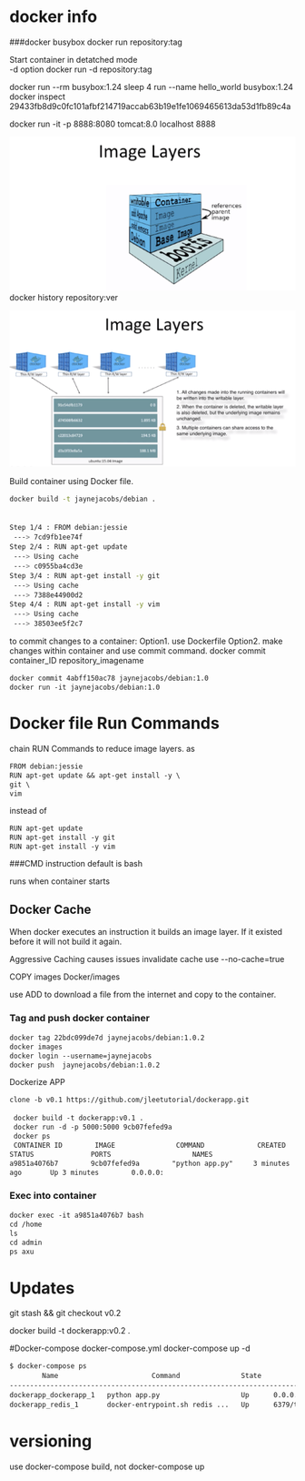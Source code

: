 

# docker info
###docker busybox
docker run repository:tag

Start container in detatched mode  
-d option
docker run -d repository:tag

docker run --rm busybox:1.24 sleep 4 
run --name hello_world busybox:1.24
docker inspect 29433fb8d9c0fc101afbf214719accab63b19e1fe1069465613da53d1fb89c4a


docker run -it -p 8888:8080 tomcat:8.0
localhost 8888

![Docker Image layers](HelloWorld/images/ImageLayers.png)
docker history repository:ver

![Writable layer](HelloWorld/images/WritableLayer.png)

Build container using Docker file. 
```sh
docker build -t jaynejacobs/debian .


Step 1/4 : FROM debian:jessie
 ---> 7cd9fb1ee74f
Step 2/4 : RUN apt-get update
 ---> Using cache
 ---> c0955ba4cd3e
Step 3/4 : RUN apt-get install -y git
 ---> Using cache
 ---> 7388e44900d2
Step 4/4 : RUN apt-get install -y vim
 ---> Using cache
 ---> 38503ee5f2c7
```

to commit changes to a container:
Option1. use Dockerfile
Option2. make changes within container and use commit command. 
docker commit container_ID repository_imagename

```ex. 
docker commit 4abff150ac78 jaynejacobs/debian:1.0
docker run -it jaynejacobs/debian:1.0

```

# Docker file Run Commands
chain RUN Commands to reduce image layers. 
as 

```
FROM debian:jessie
RUN apt-get update && apt-get install -y \
git \
vim 
```

instead of 

```
RUN apt-get update
RUN apt-get install -y git
RUN apt-get install -y vim
```
###CMD instruction
default is bash

runs when container starts
## Docker Cache
When docker executes an instruction it builds an image layer. 
If it existed before it will not build it again. 

Aggressive Caching causes issues
invalidate cache 
 use --no-cache=true

 COPY images  Docker/images

 use ADD  to download a file from the internet and copy to the container. 

 ### Tag and push docker container

```
docker tag 22bdc099de7d jaynejacobs/debian:1.0.2
docker images
docker login --username=jaynejacobs
docker push  jaynejacobs/debian:1.0.2
```

Dockerize APP
```
clone -b v0.1 https://github.com/jleetutorial/dockerapp.git

 docker build -t dockerapp:v0.1 .
 docker run -d -p 5000:5000 9cb07fefed9a
 docker ps 
 CONTAINER ID        IMAGE               COMMAND             CREATED             STATUS              PORTS                    NAMES
a9851a4076b7        9cb07fefed9a        "python app.py"     3 minutes ago       Up 3 minutes        0.0.0.0:

```
### Exec into container
```
docker exec -it a9851a4076b7 bash
cd /home
ls
cd admin
ps axu
```
# Updates
 git stash && git checkout v0.2
 
docker build -t dockerapp:v0.2 .

#Docker-compose
docker-compose.yml
docker-compose up -d

```sh 
$ docker-compose ps
        Name                       Command               State           Ports         
---------------------------------------------------------------------------------------
dockerapp_dockerapp_1   python app.py                    Up      0.0.0.0:5000->5000/tcp
dockerapp_redis_1       docker-entrypoint.sh redis ...   Up      6379/tcp
```


# versioning
use docker-compose build, not docker-compose up
